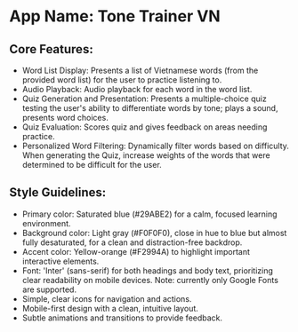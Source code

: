 # **App Name**: Tone Trainer VN

## Core Features:

- Word List Display: Presents a list of Vietnamese words (from the provided word list) for the user to practice listening to.
- Audio Playback: Audio playback for each word in the word list.
- Quiz Generation and Presentation: Presents a multiple-choice quiz testing the user's ability to differentiate words by tone; plays a sound, presents word choices. 
- Quiz Evaluation: Scores quiz and gives feedback on areas needing practice.
- Personalized Word Filtering: Dynamically filter words based on difficulty. When generating the Quiz, increase weights of the words that were determined to be difficult for the user.

## Style Guidelines:

- Primary color: Saturated blue (#29ABE2) for a calm, focused learning environment.
- Background color: Light gray (#F0F0F0), close in hue to blue but almost fully desaturated, for a clean and distraction-free backdrop.
- Accent color: Yellow-orange (#F2994A) to highlight important interactive elements.
- Font: 'Inter' (sans-serif) for both headings and body text, prioritizing clear readability on mobile devices. Note: currently only Google Fonts are supported.
- Simple, clear icons for navigation and actions.
- Mobile-first design with a clean, intuitive layout.
- Subtle animations and transitions to provide feedback.
